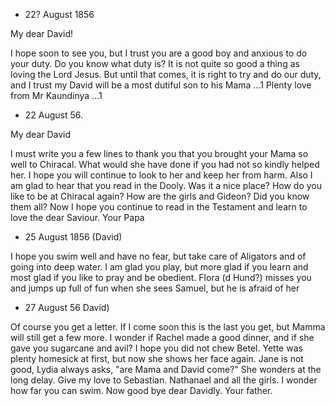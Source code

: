 + 22? August 1856

My dear David!

I hope soon to see you, but I trust you are a good boy and anxious to do your duty. Do you know what duty is? It is not quite so good a thing as loving the Lord Jesus. But until that comes, it is right to try and do our duty, and I trust my David will be a most dutiful son to his Mama ...1 
Plenty love from Mr Kaundinya ...1



+ 22 August 56.

My dear David

I must write you a few lines to thank you that you brought your Mama so well to Chiracal. What would she have done if you had not so kindly helped her. I hope you will continue to look to her and keep her from harm. Also I am glad to hear that you read in the Dooly. Was it a nice place? How do you like to be at Chiracal again? How are the girls and Gideon? Did you know them all? Now I hope you continue to read in the Testament and learn to love the dear Saviour.
 Your Papa



+ 25 August 1856
(David)

I hope you swim well and have no fear, but take care of Aligators and of going into deep water. I am glad you play, but more glad if you learn and most glad if you like to pray and be obedient. Flora (d Hund?) misses you and jumps up full of fun when she sees Samuel, but he is afraid of her 


+ 27 August 56
David)

Of course you get a letter. If I come soon this is the last you get, but Mamma will still get a few more. I wonder if Rachel made a good dinner, and if she gave you sugarcane and avil? I hope you did not chew Betel. Yette was plenty homesick at first, but now she shows her face again. Jane is not good, Lydia always asks, "are Mama and David come?" She wonders at the long delay. Give my love to Sebastian. Nathanael and all the girls. I wonder how far you can swim.
 Now good bye dear Davidly.
 Your father.

